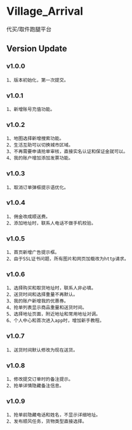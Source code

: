 # Village_Arrival
代买/取件跑腿平台

## Version Update

### v1.0.0
    1、版本初始化，第一次提交。
    
### v1.0.1
    1、新增账号充值功能。

### v1.0.2
    1、地图选择新增搜索功能。
    2、生活互助可以切换城市区域。
    3、不再需要申请抢单审核，直接实名认证和保证金就可以。
    4、我的账户增加添加发票功能。
    
### v1.0.3
    1、取消订单弹框提示语优化。
    
### v1.0.4
    1、佣金改成顺送费。
    2、添加地址时，联系人电话不做手机校验。
    
### v1.0.5
    1、首页新增广告提示框。
    2、由于SSL证书问题，所有图片和网页加载改为http请求。
    
### v1.0.6
    1、选择购买和取货地址时，联系人非必填。
    2、送货时间和选择重量不再默认。
    3、我的账户新增我的优惠券。
    4、抢单列表显示商品重量和送货时间。
    5、选择地址页面，附近地址和常用地址对调。
    6、个人中心和首次进入app时，增加新手教程。
    
### v1.0.7
    1、送货时间默认修改为现在送货。
    
### v1.0.8
    1、修改提交订单时的备注提示。
    2、抢单详情隐藏备注信息。
    
### v1.0.9
    1、抢单前隐藏电话和姓名，不显示详细地址。
    2、发布顺风任务，货物类型直接选择。
